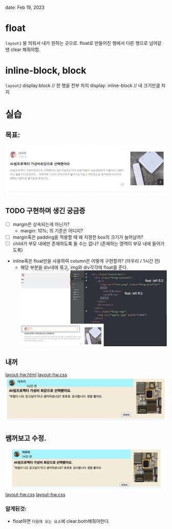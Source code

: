 date: Feb 19, 2023

# float
`layout1`
붕 띄워서 내가 원하는 곳으로. 
float로 만들어진 행에서 다른 행으로 넘어갈 땐 clear 해줘야함. 
# inline-block, block
`layout2`
display:block // 한 행을 전부 차지
display: inline-block // 내 크기만큼 차지
# 실습
## 목표: 
![](assets/16768142796330.jpg)
## TODO 구현하며 생긴 궁금증
- [ ] margin은 상속되는게 아닌가? 
    - margin: 10%; 의 기준은 어디지?
- [ ] margin혹은 padding을 적용할 때 왜 지정한 box의 크기가 늘어날까?
- [ ] child가 부모 내에만 존재하도록 둘 수는 없나? (존재하는 영역이 부모 내에 들어가도록)
- inline혹은 float만을 사용하여 column은 어떻게 구현할까? (아우리 / 1시간 전)
    - 해당 부분을 div내에 묶고, img와 div각각에 float를 준다. 
![](assets/16768156588768.jpg)


## 내꺼
[layout-hw.html](assets/layout-hw-1.html)
[layout-hw.css](assets/layout-hw-1.css)
![](assets/16768149234701.jpg)

## 쌤꺼보고 수정. 
![](assets/16768167760214.jpg)
[layout-hw.css](assets/layout-hw-2.css)
[layout-hw.css](assets/layout-hw.html)

### 알게된것:
- float하면 `다음에 오는 요소`에 clear:both해줘야한다. 